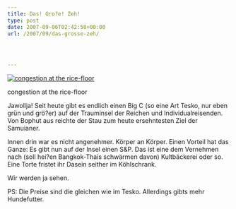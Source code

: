 ```yaml
---
title: Das! Gro?e! Zeh!
type: post
date: 2007-09-06T02:42:58+00:00
url: /2007/09/das-grosse-zeh/




---
```

<div class="flickr">
  <a href="http://www.flickr.com/photos/schreibblogade/1336245839/" title="congestion at the rice-floor"><img src="//farm2.static.flickr.com/1182/1336245839_92390f3f48.jpg" alt="congestion at the rice-floor" /></a></p>

  <p>
    congestion at the rice-floor
  </p>
</div>

Jawollja! Seit heute gibt es endlich einen Big C (so eine Art Tesko, nur eben grün und grö?er) auf der Trauminsel der Reichen und Individualreisenden. Von Bophut aus reichte der Stau zum heute ersehntesten Ziel der Samuianer.

Innen drin war es nicht angenehmer. Körper an Körper. Einen Vorteil hat das Ganze: Es gibt nun auf der Insel einen S&P. Das ist eine dem Vernehmen nach (soll hei?en Bangkok-Thais schwärmen davon) Kultbäckerei oder so. Eine Torte fristet ihr Dasein seither im Köhlschrank.

Wir werden ja sehen.

PS: Die Preise sind die gleichen wie im Tesko. Allerdings gibts mehr Hundefutter.
